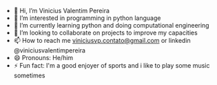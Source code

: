 - 👋 Hi, I’m Vinicius Valentim Pereira
- 👀 I’m interested in programming in python language
- 🌱 I’m currently learning python and doing computational engineering
- 💞️ I’m looking to collaborate on projects to improve my capacities
- 📫 How to reach me viniciusvp.contato@gmail.com or linkedin @viniciusvalentimpereira
- 😄 Pronouns: He/him
- ⚡ Fun fact: I'm a good enjoyer of sports and i like to play some music sometimes

<!---
viniciusvalentimpereira/viniciusvalentimpereira is a ✨ special ✨ repository because its `README.md` (this file) appears on your GitHub profile.
You can click the Preview link to take a look at your changes.
--->
